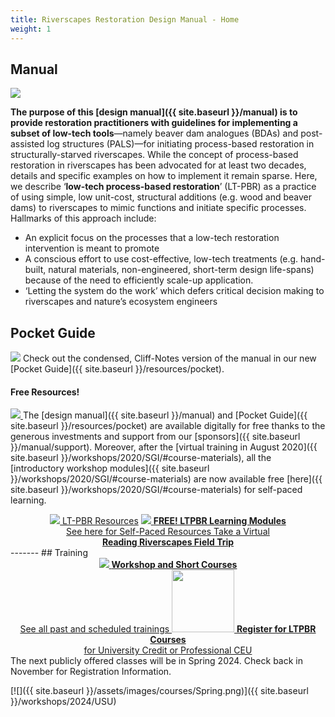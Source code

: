 ```yaml
---
title: Riverscapes Restoration Design Manual - Home
weight: 1
---
```



## Manual

<a href="{{ site.baseurl }}/manual"><img class="float-right" src="{{ site.baseurl }}/assets/images/covers/Manual_Tilted_400.png"></a> 

**The purpose of this [design manual]({{ site.baseurl }}/manual) is to provide restoration practitioners with guidelines for implementing a subset of low-tech tools**—namely beaver dam analogues (BDAs) and post-assisted log structures (PALS)—for initiating process-based restoration in structurally-starved riverscapes. While the concept of process-based restoration in riverscapes has been advocated for at least two decades, details and specific examples on how to implement it remain sparse. Here, we describe ‘**low-tech process-based restoration**’ (LT-PBR) as a practice of using simple, low unit-cost, structural additions (e.g. wood and beaver dams) to riverscapes to mimic functions and initiate specific processes. Hallmarks of this approach include:

- An explicit focus on the processes that a low-tech restoration intervention is meant to promote
- A conscious effort to use cost-effective, low-tech treatments (e.g. hand-built, natural materials, non-engineered, short-term design life-spans) because of the need to efficiently scale-up application. 
- ‘Letting the system do the work’ which defers critical decision making to riverscapes and nature’s ecosystem engineers

## Pocket Guide
<a href="{{ site.baseurl }}/resources/pocket"><img class="float-right" src="{{ site.baseurl }}/assets/images/covers/pocket_guide_cover_150w.png"></a> 
Check out the condensed, Cliff-Notes version of the manual in our new [Pocket Guide]({{ site.baseurl }}/resources/pocket).


#### Free Resources!

<a href="https://www.nrcs.usda.gov/wps/portal/nrcs/detail/national/plantsanimals/fishwildlife/?cid=stelprdb1046975"><img class="float-left" src="{{ site.baseurl }}/assets/images/sponsors/WLFW_100.png"> </a> The [design manual]({{ site.baseurl }}/manual) and  [Pocket Guide]({{ site.baseurl }}/resources/pocket) are available digitally for free thanks to the generous investments and support from our [sponsors]({{ site.baseurl }}/manual/support). Moreover, after the [virtual training in August 2020]({{ site.baseurl }}/workshops/2020/SGI/#course-materials), all the [introductory workshop modules]({{ site.baseurl }}/workshops/2020/SGI/#course-materials) are now available free [here]({{ site.baseurl }}/workshops/2020/SGI/#course-materials) for self-paced learning. 
<div align="center">
<a class="hollow button" href="{{ site.baseurl }}/resources"><img src="{{ site.baseurl }}/assets/images/PBR-LT_round_30.png"> LT-PBR Resources</a>
<a class=" button" href="{{ site.baseurl }}/resources/Topics/"><img src="{{ site.baseurl }}/assets/images/PBR-LT_round_30.png"> <b>FREE!  LTPBR Learning  Modules</b><br> See here for Self-Paced Resources  </a>
<a class="hollow button" href="{{ site.baseurl }}/resources/Topics/03_Planning/sturcturalForcing.html"><i class="fa fa-blind" aria-hidden="true"></i>  Take a Virtual<br> <b>Reading Riverscapes Field Trip</b> </a> 
</div>
-------
## Training

<div align="center">
<a class=" hollow button" href="{{ site.baseurl }}/workshops/"><img src="{{ site.baseurl }}/assets/images/PBR-LT_round_30.png"> <b>Workshop and Short Courses</b><br> See all past and scheduled trainings  </a>
<a class=" button hollow" href="{{ site.baseurl }}/workshops/2024/USU/"><img width="100" src="{{ site.baseurl }}/assets/images/sponsors/USU.png">   <b>Register for LTPBR Courses</b><br>  for University Credit or Professional CEU  <i class="fa fa-graduation-cap"></i>  </a>
</div>
The next publicly offered classes will be in Spring 2024. Check back in November for Registration Information. 

<!---- 

TO UPDATE FOR SPRING 2024 WHEN READY
<div align="center">
<a class=" button hollow" href="{{ site.baseurl }}/workshops/2024/USU"><img width="100" src="{{ site.baseurl }}/assets/images/sponsors/USU.png">   <b>Register for Spring 2024 LTPBR Courses</b><br>  for University Credit or Professional CEU  <i class="fa fa-graduation-cap"></i>  </a>
</div>
-->

[![]({{ site.baseurl }}/assets/images/courses/Spring.png)]({{ site.baseurl }}/workshops/2024/USU)

